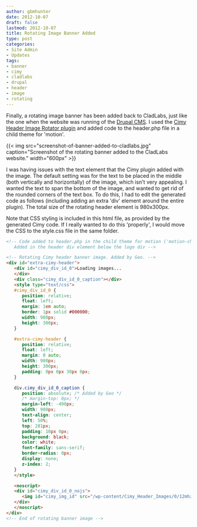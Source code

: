 ```yaml
---
author: gbmhunter
date: 2012-10-07
draft: false
lastmod: 2012-10-07
title: Rotating Image Banner Added
type: post
categories:
- Site Admin
- Updates
tags:
- banner
- cimy
- cladlabs
- drupal
- header
- image
- rotating
---
```


Finally, a rotating image banner has been added back to CladLabs, just like the one when the website was running of the [Drupal CMS](http://drupal.org/). I used the [Cimy Header Image Rotator plugin](http://wordpress.org/extend/plugins/cimy-header-image-rotator/) and added code to the header.php file in a child theme for 'motion'.

{{< img src="screenshot-of-banner-added-to-cladlabs.jpg" caption="Screenshot of the rotating banner added to the CladLabs website."  width="600px" >}}

I was having issues with the text element that the Cimy plugin added with the image. The default setting was for the text to be placed in the middle (both vertically and horizontally) of the image, which isn't very appealing. I wanted the text to span the bottom of the image, and wanted to get rid of the rounded corners of the text box. To do this, I had to edit the generated code as follows (including adding an extra 'div' element around the entire plugin). The total size of the rotating header element is 980x300px.

Note that CSS styling is included in this html file, as provided by the generated Cimy code. If I really wanted to do this 'properly', I would move the CSS to the style.css file in the same folder.

```html
<!-- Code added to header.php in the child theme for motion ('motion-child')
   Added in the header div element below the logo div -->

<!-- Rotating Cimy header banner image. Added by Geo. -->
<div id="extra-cimy-header">
   <div id="cimy_div_id_0">Loading images...
   </div>
   <div class="cimy_div_id_0_caption"></div>
   <style type="text/css">
   #cimy_div_id_0 {
      position: relative;
      float: left;
      margin: 1em auto;
      border: 1px solid #000000;
      width: 980px;
      height: 300px;
   }

   #extra-cimy-header {
      position: relative;
      float: left;
      margin: 0 auto;
      width: 980px;
      height: 300px;
      padding: 0px 0px 30px 0px;
   }

   div.cimy_div_id_0_caption {
      position: absolute; /* Added by Geo */
      /* margin-top: 0px; */
      margin-left: -490px;
      width: 980px;
      text-align: center;
      left: 50%;
      top: 281px;
      padding: 10px 0px;
      background: black;
      color: white;
      font-family: sans-serif;
      border-radius: 0px;
      display: none;
      z-index: 2;
   }
   </style>

   <noscript>
   <div id="cimy_div_id_0_nojs">
      <img id="cimy_img_id" src="/wp-content/Cimy_Header_Images/0/12mhz-crystal-output-when-driven-by-microcontroller.jpg" alt="" />
   </div>
   </noscript>
</div>
<!-- End of rotating banner image -->
```
